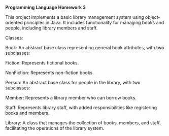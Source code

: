 **Programming Language Homework 3**

This project implements a basic library management system using object-oriented principles in Java. It includes functionality for managing books and people, including library members and staff.

Classes:

Book: An abstract base class representing general book attributes, with two subclasses:

Fiction: Represents fictional books.

NonFiction: Represents non-fiction books.

Person: An abstract base class for people in the library, with two subclasses:

Member: Represents a library member who can borrow books.

Staff: Represents library staff, with added responsibilities like registering books and members.

Library: A class that manages the collection of books, members, and staff, facilitating the operations of the library system.
